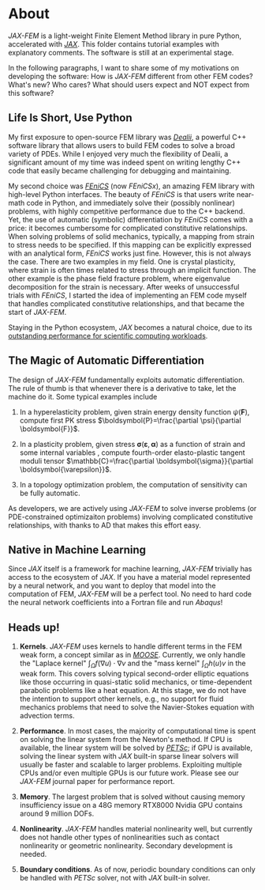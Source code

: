 # About

_JAX-FEM_ is a light-weight Finite Element Method library in pure Python, accelerated with [_JAX_](https://github.com/google/jax). This folder contains tutorial examples with explanatory comments. The software is still at an experimental stage. 

In the following paragraphs, I want to share some of my motivations on developing the software: How is _JAX-FEM_ different from other FEM codes? What's new? Who cares? What should users expect and NOT expect from this software?

## Life Is Short, Use Python

My first exposure to open-source FEM library was [_Dealii_](https://www.dealii.org/), a powerful C++ software library that allows users to build FEM codes to solve a broad variety of PDEs. While I enjoyed very much the flexibility of Dealii, a significant amount of my time was indeed spent on writing lengthy C++ code that easily became challenging for debugging and maintaining. 

My second choice was [_FEniCS_](https://fenicsproject.org/) (now _FEniCSx_), an amazing FEM library with high-level Python interfaces. The beauty of _FEniCS_ is that users write near-math code in Python, and immediately solve their (possibly nonlinear) problems, with highly competitive performance due to the C++ backend. Yet, the use of automatic (symbolic) differentiation by _FEniCS_ comes with a price: it becomes cumbersome for complicated constitutive relationships. When solving problems of solid mechanics, typically, a mapping from strain to stress needs to be specified. If this mapping can be explicitly expressed with an analytical form, _FEniCS_ works just fine. However, this is not always the case. There are two examples in my field. One is crystal plasticity, where strain is often times related to stress through an implicit function. The other example is the phase field fracture problem, where eigenvalue decomposition for the strain is necessary. After weeks of unsuccessful trials with _FEniCS_, I started the idea of implementing an FEM code myself that handles complicated constitutive relationships, and that became the start of _JAX-FEM_. 

Staying in the Python ecosystem, _JAX_ becomes a natural choice, due to its [outstanding performance for scientific computing workloads](https://github.com/dionhaefner/pyhpc-benchmarks/tree/master). 

## The Magic of Automatic Differentiation

The design of _JAX-FEM_ fundamentally exploits automatic differentiation. The rule of thumb is that whenever there is a derivative to take, let the machine do it. Some typical examples include

1. In a hyperelasticity problem, given strain energy density function $\psi(\boldsymbol F)$, compute first PK stress $\boldsymbol{P}=\frac{\partial \psi}{\partial \boldsymbol{F}}$. 

2. In a plasticity problem, given stress $\boldsymbol{\sigma} (\boldsymbol{\varepsilon}, \boldsymbol{\alpha})$ as a function of strain and some internal variables , compute fourth-order elasto-plastic tangent moduli tensor $\mathbb{C}=\frac{\partial \boldsymbol{\sigma}}{\partial \boldsymbol{\varepsilon}}$.
3. In a topology optimization problem, the computation of sensitivity can be fully automatic.

As developers, we are actively using _JAX-FEM_ to solve inverse problems (or PDE-constrained optimizaiton problems) involving complicated constitutive relationships, with thanks to AD that makes this effort easy.

## Native in Machine Learning 

Since _JAX_ itself is a framework for machine learning, _JAX-FEM_ trivially has access to the ecosystem of _JAX_. If you have a material model represented by a neural network, and you want to deploy that model into the computation of FEM, _JAX-FEM_ will be a perfect tool. No need to hard code the neural network coefficients into a Fortran file and run _Abaqus_!

## Heads up! 

1. **Kernels**. _JAX-FEM_ uses kernels to handle different terms in the FEM weak form, a concept similar as in [_MOOSE_](https://mooseframework.inl.gov/syntax/Kernels/). Currently, we only handle the "Laplace kernel" $\int_{\Omega} f(\nabla u)\cdot \nabla v$ and the "mass kernel" $\int_{\Omega}h(u)v$ in the weak form. This covers solving typical second-order elliptic equations like those occurring in quasi-static solid mechanics, or time-dependent parabolic problems like a heat equation. At this stage, we do not have the intention to support other kernels, e.g., no support for fluid mechanics problems that need to solve the Navier-Stokes equation with advection terms.

2. **Performance**. In most cases, the majority of computational time is spent on solving the linear system from the Newton's method. If CPU is available, the linear system will be solved by [_PETSc_](https://petsc.org/release/); if GPU is available, solving the linear system with _JAX_ built-in sparse linear solvers will usually be faster and scalable to larger problems. Exploiting multiple CPUs and/or even multiple GPUs is our future work. Please see our _JAX-FEM_ journal paper for performance report.
3. **Memory**. The largest problem that is solved without causing memory insufficiency issue on a 48G memory RTX8000 Nvidia GPU contains around 9 million DOFs. 

3. **Nonlinearity**. _JAX-FEM_ handles material nonlinearity well, but currently does not handle other types of nonlinearities such as contact nonlinearity or geometric nonlinearity. Secondary development is needed.
4. **Boundary conditions**. As of now, periodic boundary conditions can only be handled with _PETSc_ solver, not with _JAX_ built-in solver.
